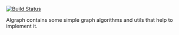 [![Build Status](https://travis-ci.org/haskone/goalgraph.svg?branch=master)](https://travis-ci.org/haskone/goalgraph)

Algraph contains some simple graph algorithms
and utils that help to implement it.
